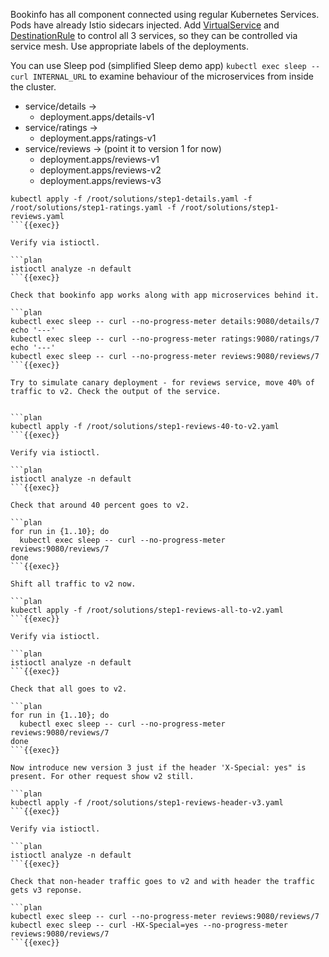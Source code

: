 

Bookinfo has all component connected using regular Kubernetes Services. Pods have already Istio sidecars injected. Add [VirtualService](https://istio.io/latest/docs/tasks/traffic-management/request-routing/) and [DestinationRule](https://istio.io/latest/docs/examples/bookinfo/#define-the-service-versions) to control all 3 services, so they can be controlled via service mesh. Use appropriate labels of the deployments.

You can use Sleep pod (simplified Sleep demo app) `kubectl exec sleep -- curl INTERNAL_URL` to examine behaviour of the microservices from inside the cluster.

- service/details ->
  - deployment.apps/details-v1
- service/ratings ->
  - deployment.apps/ratings-v1
- service/reviews -> (point it to version 1 for now)
  - deployment.apps/reviews-v1
  - deployment.apps/reviews-v2
  - deployment.apps/reviews-v3

```plan
kubectl apply -f /root/solutions/step1-details.yaml -f /root/solutions/step1-ratings.yaml -f /root/solutions/step1-reviews.yaml
```{{exec}}

Verify via istioctl.

```plan
istioctl analyze -n default
```{{exec}}

Check that bookinfo app works along with app microservices behind it.

```plan
kubectl exec sleep -- curl --no-progress-meter details:9080/details/7
echo '---'
kubectl exec sleep -- curl --no-progress-meter ratings:9080/ratings/7
echo '---'
kubectl exec sleep -- curl --no-progress-meter reviews:9080/reviews/7
```{{exec}}

Try to simulate canary deployment - for reviews service, move 40% of traffic to v2. Check the output of the service.


```plan
kubectl apply -f /root/solutions/step1-reviews-40-to-v2.yaml
```{{exec}}

Verify via istioctl.

```plan
istioctl analyze -n default
```{{exec}}

Check that around 40 percent goes to v2.

```plan
for run in {1..10}; do
  kubectl exec sleep -- curl --no-progress-meter reviews:9080/reviews/7
done
```{{exec}}

Shift all traffic to v2 now.

```plan
kubectl apply -f /root/solutions/step1-reviews-all-to-v2.yaml
```{{exec}}

Verify via istioctl.

```plan
istioctl analyze -n default
```{{exec}}

Check that all goes to v2.

```plan
for run in {1..10}; do
  kubectl exec sleep -- curl --no-progress-meter reviews:9080/reviews/7
done
```{{exec}}

Now introduce new version 3 just if the header 'X-Special: yes" is present. For other request show v2 still.

```plan
kubectl apply -f /root/solutions/step1-reviews-header-v3.yaml
```{{exec}}

Verify via istioctl.

```plan
istioctl analyze -n default
```{{exec}}

Check that non-header traffic goes to v2 and with header the traffic gets v3 reponse.

```plan
kubectl exec sleep -- curl --no-progress-meter reviews:9080/reviews/7
kubectl exec sleep -- curl -HX-Special=yes --no-progress-meter reviews:9080/reviews/7
```{{exec}}